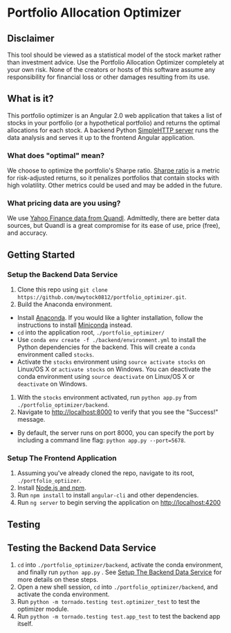 # Portfolio Allocation Optimizer
## Disclaimer
This tool should be viewed as a statistical model of the stock market rather than investment advice. Use the Portfolio Allocation Optimizer completely at your own risk. None of the creators or hosts of this software assume any responsibility for financial loss or other damages resulting from its use.

## What is it?
This portfolio optimizer is an Angular 2.0 web application that takes a list of stocks in your portfolio (or a hypothetical portfolio) and returns the optimal allocations for each stock. A backend Python [SimpleHTTP server](https://docs.python.org/2/library/simplehttpserver.html) runs the data analysis and serves it up to the frontend Angular application.

### What does "optimal" mean?
We choose to optimize the portfolio's Sharpe ratio. [Sharpe ratio](https://en.wikipedia.org/wiki/Sharpe_ratio) is a metric for risk-adjusted returns, so it penalizes portfolios that contain stocks with high volatility. Other metrics could be used and may be added in the future.

### What pricing data are you using?
We use [Yahoo Finance data from Quandl](https://www.quandl.com/data/YAHOO). Admittedly, there are better data sources, but Quandl is a great compromise for its ease of use, price (free), and accuracy.

## Getting Started
### Setup the Backend Data Service

1. Clone this repo using `git clone https://github.com/mwytock0812/portfolio_optimizer.git`.
1. Build the Anaconda environment.
  * Install [Anaconda](http://conda.pydata.org/docs/installation.html). If you would like a lighter installation, follow the instructions to install [Miniconda](http://conda.pydata.org/docs/install/quick.html) instead.
  * `cd` into the application root, `./portfolio_optimizer/`
  * Use `conda env create -f ./backend/environment.yml` to install the Python dependencies for the backend. This will create a `conda` environment called `stocks`.
  * Activate the `stocks` environment using `source activate stocks` on Linux/OS X or `activate stocks` on Windows. You can deactivate the conda environment using `source deactivate` on Linux/OS X or `deactivate` on Windows.
1. With the `stocks` environment activated, run `python app.py` from `./portfolio_optimizer/backend`.
1. Navigate to [http://localhost:8000](http://localhost:8000) to verify that you see the "Success!" message.
  * By default, the server runs on port 8000, you can specify the port by including a command line flag: `python app.py --port=5678`.

### Setup The Frontend Application

1. Assuming you've already cloned the repo, navigate to its root, `./portfolio_optiizer`.
1. Install [Node.js and npm](https://docs.npmjs.com/getting-started/installing-node).
1. Run `npm install` to install `angular-cli` and other dependencies.
1. Run `ng server` to begin serving the application on [http://localhost:4200](http://localhost:4200)

## Testing
## Testing the Backend Data Service

1. `cd` into `./portfolio_optimizer/backend`, activate the conda environment, and finally run `python app.py` . See [Setup The Backend Data Service](#setup-the-backend-data-service) for more details on these steps.
2. Open a new shell session, `cd` into `./portfolio_optimizer/backend`, and activate the conda environment.
3. Run `python -m tornado.testing test.optimizer_test` to test the optimizer module.
4. Run `python -m tornado.testing test.app_test` to test the backend app itself.
